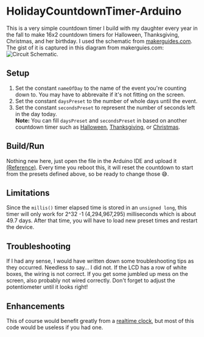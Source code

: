 # HolidayCountdownTimer-Arduino
This is a very simple countdown timer I build with my daughter every year in the fall to make 16x2 countdown timers for Halloween, Thanksgiving, Christmas, and her birthday. I used the schematic from [makerguides.com](https://www.makerguides.com/character-lcd-arduino-tutorial/). The gist of it is captured in this diagram from makerguies.com: ![Circuit Schematic](https://www.makerguides.com/wp-content/uploads/2019/05/16x2-character-lcd-with-arduino-uno-wiring-diagram-schematic.jpg).
## Setup
1. Set the constant `nameOfDay` to the name of the event you're counting down to. You may have to abbrevaite if it's not fitting on the screen.
2. Set the constant `daysPreset` to the number of whole days until the event.
3. Set the constant `secondsPreset` to represent the number of seconds left in the day today.  
**Note:** You can fill `daysPreset` and `secondsPreset` in based on another countdown timer such as [Halloween](https://days.to/until/halloween), [Thanksgiving](https://days.to/until/thanksgiving), or [Christmas](https://days.to/until/christmas). 
## Build/Run
Nothing new here, just open the file in the Arduino IDE and upload it [(Reference)](https://www.arduino.cc/en/Main/Howto). Every time you reboot this, it will reset the countdown to start from the presets defined above, so be ready to change those 😅.
## Limitations
Since the `millis()` timer elapsed time is stored in an `unsigned long`, this timer will only work for 2^32 -1 (4,294,967,295) milliseconds which is about 49.7 days. After that time, you will have to load new preset times and restart the device.
## Troubleshooting
If I had any sense, I would have written down some troubleshooting tips as they occurred. Needless to say... I did not. If the LCD has a row of white boxes, the wiring is not correct. If you get some jumbled up mess on the screen, also probably not wired correctly. Don't forget to adjust the potentiometer until it looks right!
## Enhancements
This of course would benefit greatly from a [realtime clock](https://www.adafruit.com/product/3296), but most of this code would be useless if you had one.
